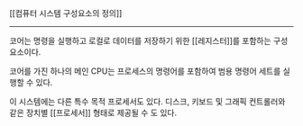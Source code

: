 [[컴퓨터 시스템 구성요소의 정의]]

***

코어는 명령을 실행하고 로컬로 데이터를 저장하기 위한 [[레지스터]]를 포함하는 구성요소이다.

코어를 가진 하나의 메인 CPU는 프로세스의 명령어를 포함하여 범용 명령어 세트를 실행할 수 있다.

이 시스템에는 다른 특수 목적 프로세서도 있다. 디스크, 키보드 및 그래픽 컨트롤러와 같은 장치별 [[프로세서]] 형태로 제공될 수 도 있다.
